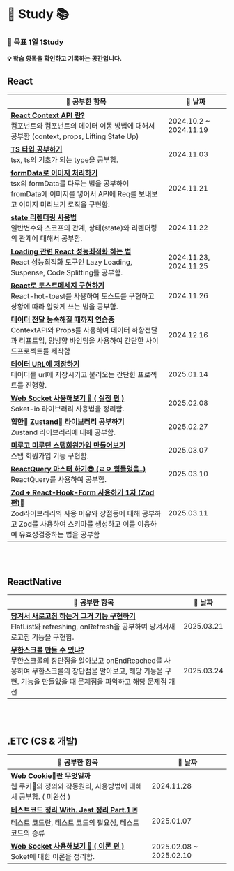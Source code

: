 # 🚀 Study 📚


### 🎯 목표 1일 1Study 


**💡 학습 항목을 확인하고 기록하는 공간입니다.**

## React
| 📖 **공부한 항목** | 📅 **날짜** |
|---------------------------------------------------------|----------------|
| **[React Context API 란?](Archive/react-ContextAPI연습하기.md)** <br>컴포넌트와 컴포넌트의 데이터 이동 방법에 대해서 공부함 (context, props, Lifting State Up) | 2024.10.2 ~ 2024.11.19 |
| **[TS 타입 공부하기](Archive/타입공부.md)** <br>tsx, ts의 기초가 되는 type을 공부함. | 2024.11.03 |
| **[formData로 이미지 처리하기](Archive/formData공부.md)** <br>tsx의 formData를 다루는 법을 공부하여 fromData에 이미지를 넣어서 API에 Req를 보내보고 이미지 미리보기 로직을 구현함. | 2024.11.21 |
| **[state 리렌더링 사용법](Archive/렌더링과변수의관계.md)** <br>일반변수와 스코프의 관계, 상태(state)와 리렌더링의 관계에 대해서 공부함. | 2024.11.22 |
| **[Loading 관련 React 성능최적화 하는 법](Archive/React성능최적화.md)** <br>React 성능최적화 도구인 Lazy Loading, Suspense, Code Splitting를 공부함. | 2024.11.23, 2024.11.25 |
| **[React로 토스트메세지 구현하기](Archive/react-host-toast사용하기.md)** <br>React-hot-toast를 사용하여 토스트를 구현하고 상황에 따라 알맞게 쓰는 법을 공부함. | 2024.11.26 |
| **[데이터 전달 능숙해질 때까지 연습중](Archive/ContextAPI_STUDY.md)** <br>ContextAPI와 Props를 사용하여 데이터 하향전달과 리프트업, 양방향 바인딩을 사용하여 간단한 사이드프로젝트를 제작함  | 2024.12.16 |
| **[데이터 URL에 저장하기](Archive/투두리스트데이터URL에저장해서내보내기.md)** <br>데이터를 url에 저장시키고 불러오는 간단한 프로젝트를 진행함.  | 2025.01.14 |
| **[ Web Socket 사용해보기 🎯 ( 실전 편 )](Archive/webSoket정리.md)** <br>Soket-io 라이브러리 사용법을 정리함.  | 2025.02.08 |
| **[힙한🤘 Zustand🐻 라이브러리 공부하기](Archive/Zustand공부.md)** <br>Zustand 라이브러리에 대해 공부함.  | 2025.02.27|
| **[미루고 미루던 스탭회원가입 만들어보기](Archive/스탭회원가입폼.md)** <br>스탭 회원가입 기능 구현함.  | 2025.03.07|
| **[ReactQuery 마스터 하기😎 (ㄹㅇ 힘들었음..)](Archive/reactQuery사용하기.md)** <br>ReactQuery를 사용하여 공부함.  | 2025.03.10|
| **[Zod + React-Hook-Form 사용하기 1차 (Zod 편)💎](Archive/Zod+React_Hook-From사용하기.md)** <br>Zod라이브러리의 사용 이유와 장점등에 대해 공부하고 Zod를 사용하여 스키마를 생성하고 이를 이용하여 유효성검증하는 법을 공부함  | 2025.03.11|

<br />
<br />

## ReactNative
| 📖 **공부한 항목** | 📅 **날짜** |
|---------------------------------------------------------|----------------|
| **[당겨서 새로고침 하는거 그거 기능 구현하기](Archive/당겨서스크롤하는거그거구현하기.md)** <br>FlatList와 refreshing, onRefresh을 공부하여 당겨서새로고침 기능을 구현함.| 2025.03.21 |
| **[무한스크롤 만들 수 있냐?](Archive/무한스크롤.md)** <br>무한스크롤의 장단점을 알아보고 onEndReached를 사용하여 무한스크롤의 장단점을 알아보고, 해당 기능을 구현. 기능을 만들었을 때 문제점을 파악하고 해당 문제점 개선 | 2025.03.24 |

<br />
<br />

## .ETC (CS & 개발)
| 📖 **공부한 항목** | 📅 **날짜** |
|---------------------------------------------------------|----------------|
| **[Web Cookie🍪란 무엇일까](Archive/웹_Cookie_다루기.md)** <br>웹 쿠키🍪의 정의와 작동원리, 사용방법에 대해서 공부함. ( 미완성 ) | 2024.11.28 |
| **[테스트코드 정리 With. Jest 정리 Part.1 🃏](Archive/Jest총정리.md)** <br>테스트 코드란, 테스트 코드의 필요성, 테스트 코드의 종류  | 2025.01.07 |
| **[ Web Socket 사용해보기 🎯 ( 이론 편 )](Archive/websocket이론편.md)** <br>Soket에 대한 이론을 정리함.  | 2025.02.08 ~ 2025.02.10 |
